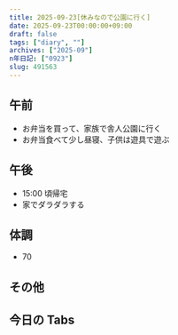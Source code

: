 ```yaml
---
title: 2025-09-23[休みなので公園に行く]
date: 2025-09-23T00:00:00+09:00
draft: false
tags: ["diary", ""]
archives: ["2025-09"]
n年日記: ["0923"]
slug: 491563
---
```


## 午前

- お弁当を買って、家族で舎人公園に行く
- お弁当食べて少し昼寝、子供は遊具で遊ぶ

## 午後

- 15:00 頃帰宅
- 家でダラダラする

## 体調

- 70

## その他

## 今日の Tabs
